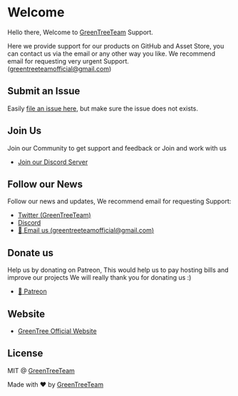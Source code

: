 # Welcome

Hello there,
Welcome to [GreenTreeTeam](https://github.com/GreenTreeTeam) Support.

Here we provide support for our products on GitHub and Asset Store, you can contact us via the email or any other way you like. 
We recommend email for requesting very urgent Support. (greentreeteamofficial@gmail.com)

## Submit an Issue

Easily [file an issue here](https://github.com/GreenTreeTeam/Support/issues/new), but make sure the issue does not exists.

## Join Us

Join our Community to get support and feedback or Join and work with us

- [Join our Discord Server](https://discord.gg/TGk95ptrf2)


## Follow our News

Follow our news and updates, We recommend email for requesting Support:

- [Twitter (GreenTreeTeam)](https://twitter.com/GreenTreeTeam)
- [Discord](https://discord.gg/TGk95ptrf2)
- [:e-mail: Email us (greentreeteamofficial@gmail.com)](mailto:greentreeteamofficial@gmail.com)
## Donate us

Help us by donating on Patreon, This would help us to pay hosting bills and improve our projects
We will really thank you for donating us :)

- [:rocket: Patreon](https://www.patreon.com/GreenTreeTeam)

## Website
- [GreenTree Official Website](https://greentree.cf/)

## License

MIT @ [GreenTreeTeam](https://github.com/GreenTreeTeam)

Made with :heart: by [GreenTreeTeam](https://github.com/GreenTreeTeam)
